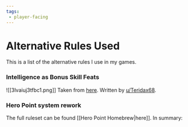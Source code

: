 ```yaml
---
tags:
 - player-facing
---
```

# Alternative Rules Used
This is a list of the alternative rules I use in my games.

### Intelligence as Bonus Skill Feats
![[3lvaiuj3tfbc1.png]]
Taken from [here](https://www.reddit.com/r/Pathfinder2e/comments/192hyd2/intelligence_as_bonus_1stlevel_skill_feats_ft_the/). Written by [u/Teridax68](https://www.reddit.com/user/Teridax68/). 

### Hero Point system rework
The full ruleset can be found [[Hero Point Homebrew|here]]. In summary:
